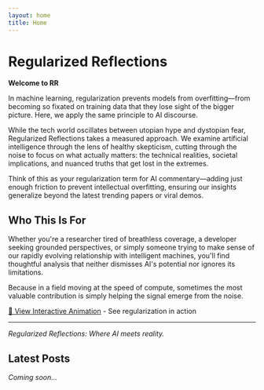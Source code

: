```yaml
---
layout: home
title: Home
---
```


# Regularized Reflections

**Welcome to RR**

In machine learning, regularization prevents models from overfitting—from becoming so fixated on training data that they lose sight of the bigger picture. Here, we apply the same principle to AI discourse.

While the tech world oscillates between utopian hype and dystopian fear, Regularized Reflections takes a measured approach. We examine artificial intelligence through the lens of healthy skepticism, cutting through the noise to focus on what actually matters: the technical realities, societal implications, and nuanced truths that get lost in the extremes.

Think of this as your regularization term for AI commentary—adding just enough friction to prevent intellectual overfitting, ensuring our insights generalize beyond the latest trending papers or viral demos.

## Who This Is For

Whether you're a researcher tired of breathless coverage, a developer seeking grounded perspectives, or simply someone trying to make sense of our rapidly evolving relationship with intelligent machines, you'll find thoughtful analysis that neither dismisses AI's potential nor ignores its limitations.

Because in a field moving at the speed of compute, sometimes the most valuable contribution is simply helping the signal emerge from the noise.

[🎯 View Interactive Animation](animation.html) - See regularization in action

---

*Regularized Reflections: Where AI meets reality.*

## Latest Posts

*Coming soon...*
